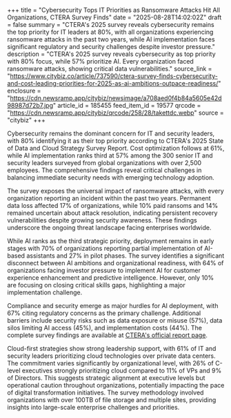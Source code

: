 +++
title = "Cybersecurity Tops IT Priorities as Ransomware Attacks Hit All Organizations, CTERA Survey Finds"
date = "2025-08-28T14:02:02Z"
draft = false
summary = "CTERA's 2025 survey reveals cybersecurity remains the top priority for IT leaders at 80%, with all organizations experiencing ransomware attacks in the past two years, while AI implementation faces significant regulatory and security challenges despite investor pressure."
description = "CTERA's 2025 survey reveals cybersecurity as top priority with 80% focus, while 57% prioritize AI. Every organization faced ransomware attacks, showing critical data vulnerabilities."
source_link = "https://www.citybiz.co/article/737590/ctera-survey-finds-cybersecurity-and-cost-leading-priorities-for-2025-as-ai-ambitions-outpace-readiness/"
enclosure = "https://cdn.newsramp.app/citybiz/newsimage/a708aed0f4b84a5605e42d98987d72b7.jpg"
article_id = 185455
feed_item_id = 19577
qrcode = "https://cdn.newsramp.app/citybiz/qrcode/258/28/takettdc.webp"
source = "citybiz"
+++

<p>Cybersecurity remains the dominant concern for IT and security leaders, with 80% identifying it as their top priority according to CTERA's 2025 State of Data and Cloud Strategy Survey Report. Cost optimization follows at 61%, while AI implementation ranks third at 57% among the 300 senior IT and security leaders surveyed from global organizations with over 2,500 employees. The comprehensive findings reveal critical challenges in balancing immediate security needs with emerging technology adoption.</p><p>The survey exposes the universal impact of ransomware attacks, with every organization reporting an incident within the past two years. Permanent data loss affected 17% of organizations, while 10% paid ransoms and 14% remained uncertain about attack resolution, indicating persistent recovery vulnerabilities despite growing security awareness. These findings underscore the ongoing threat landscape facing enterprises worldwide.</p><p>While AI ranks as the third strategic priority, deployment remains in early stages with 70% of organizations reporting partial implementation of AI-based assistants and 27% in pilot phases. The survey identifies a significant disconnect between AI ambitions and organizational readiness, with 64% of organizations facing investor pressure to implement AI for customer experience enhancement and predictive intelligence. However, only 10% are focusing on closing critical skills gaps, highlighting a major implementation challenge.</p><p>Compliance and security emerge as major hurdles for AI deployment, with 67% citing regulatory concerns as the primary challenge. Additional barriers include security risks such as data exposure or misuse (57%), data silos limiting AI access (45%), and implementation costs (44%). The complete survey findings are available at <a href="https://www.ctera.com/resources/reports/2025-state-of-data-and-cloud-strategy-survey-report" rel="nofollow" target="_blank">CTERA's official report page</a>.</p><p>Cloud-first strategies show strong leadership support, with 61% of IT and security leaders prioritizing cloud technologies over private data centers. The commitment varies significantly by organizational level, with 26% of C-level executives strongly prioritizing cloud compared to 11% of VPs and 9% of Directors. This suggests strategic alignment at executive levels but operational caution throughout organizations, potentially impacting the pace of digital transformation initiatives. The survey methodology involved organizations with over 100TB of file storage and multiple sites, providing insights into large-scale enterprise challenges and priorities.</p>